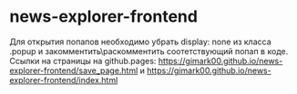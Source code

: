 # news-explorer-frontend
Для открытия попапов необходимо убрать display: none из класса .popup и закомментить\раскомментить соотетствующий попап в коде. Cсылки на страницы на github.pages: https://gimark00.github.io/news-explorer-frontend/save_page.html и https://gimark00.github.io/news-explorer-frontend/index.html